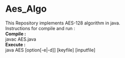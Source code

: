 # Aes_Algo
This Repository implements AES-128 algorithm in java.<br>
Instructions for compile and run :<br>
<strong>Compile :</strong><br>
javac AES.java<br>
<strong>Execute :</strong><br>
java AES [option[-e|-d]] [keyfile] [inputfile]
